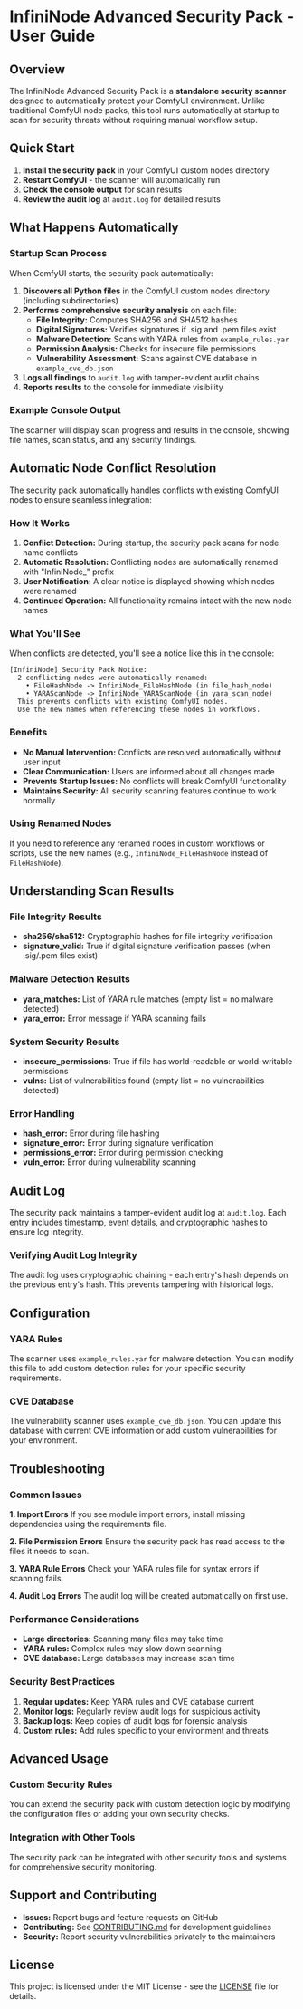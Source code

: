 # InfiniNode Advanced Security Pack - User Guide

## Overview

The InfiniNode Advanced Security Pack is a **standalone security scanner** designed to automatically protect your ComfyUI environment. Unlike traditional ComfyUI node packs, this tool runs automatically at startup to scan for security threats without requiring manual workflow setup.

## Quick Start

1. **Install the security pack** in your ComfyUI custom nodes directory
2. **Restart ComfyUI** - the scanner will automatically run
3. **Check the console output** for scan results
4. **Review the audit log** at `audit.log` for detailed results

## What Happens Automatically

### Startup Scan Process

When ComfyUI starts, the security pack automatically:

1. **Discovers all Python files** in the ComfyUI custom nodes directory (including subdirectories)
2. **Performs comprehensive security analysis** on each file:
   - **File Integrity:** Computes SHA256 and SHA512 hashes
   - **Digital Signatures:** Verifies signatures if .sig and .pem files exist
   - **Malware Detection:** Scans with YARA rules from `example_rules.yar`
   - **Permission Analysis:** Checks for insecure file permissions
   - **Vulnerability Assessment:** Scans against CVE database in `example_cve_db.json`
3. **Logs all findings** to `audit.log` with tamper-evident audit chains
4. **Reports results** to the console for immediate visibility

### Example Console Output

The scanner will display scan progress and results in the console, showing file names, scan status, and any security findings.

## Automatic Node Conflict Resolution

The security pack automatically handles conflicts with existing ComfyUI nodes to ensure seamless integration:

### How It Works

1. **Conflict Detection:** During startup, the security pack scans for node name conflicts
2. **Automatic Resolution:** Conflicting nodes are automatically renamed with "InfiniNode_" prefix
3. **User Notification:** A clear notice is displayed showing which nodes were renamed
4. **Continued Operation:** All functionality remains intact with the new node names

### What You'll See

When conflicts are detected, you'll see a notice like this in the console:

```
[InfiniNode] Security Pack Notice:
  2 conflicting nodes were automatically renamed:
    • FileHashNode -> InfiniNode_FileHashNode (in file_hash_node)
    • YARAScanNode -> InfiniNode_YARAScanNode (in yara_scan_node)
  This prevents conflicts with existing ComfyUI nodes.
  Use the new names when referencing these nodes in workflows.
```

### Benefits

- **No Manual Intervention:** Conflicts are resolved automatically without user input
- **Clear Communication:** Users are informed about all changes made
- **Prevents Startup Issues:** No conflicts will break ComfyUI functionality
- **Maintains Security:** All security scanning features continue to work normally

### Using Renamed Nodes

If you need to reference any renamed nodes in custom workflows or scripts, use the new names (e.g., `InfiniNode_FileHashNode` instead of `FileHashNode`).

## Understanding Scan Results

### File Integrity Results
- **sha256/sha512:** Cryptographic hashes for file integrity verification
- **signature_valid:** True if digital signature verification passes (when .sig/.pem files exist)

### Malware Detection Results
- **yara_matches:** List of YARA rule matches (empty list = no malware detected)
- **yara_error:** Error message if YARA scanning fails

### System Security Results
- **insecure_permissions:** True if file has world-readable or world-writable permissions
- **vulns:** List of vulnerabilities found (empty list = no vulnerabilities detected)

### Error Handling
- **hash_error:** Error during file hashing
- **signature_error:** Error during signature verification
- **permissions_error:** Error during permission checking
- **vuln_error:** Error during vulnerability scanning

## Audit Log

The security pack maintains a tamper-evident audit log at `audit.log`. Each entry includes timestamp, event details, and cryptographic hashes to ensure log integrity.

### Verifying Audit Log Integrity

The audit log uses cryptographic chaining - each entry's hash depends on the previous entry's hash. This prevents tampering with historical logs.

## Configuration

### YARA Rules

The scanner uses `example_rules.yar` for malware detection. You can modify this file to add custom detection rules for your specific security requirements.

### CVE Database

The vulnerability scanner uses `example_cve_db.json`. You can update this database with current CVE information or add custom vulnerabilities for your environment.

## Troubleshooting

### Common Issues

**1. Import Errors**
If you see module import errors, install missing dependencies using the requirements file.

**2. File Permission Errors**
Ensure the security pack has read access to the files it needs to scan.

**3. YARA Rule Errors**
Check your YARA rules file for syntax errors if scanning fails.

**4. Audit Log Errors**
The audit log will be created automatically on first use.

### Performance Considerations

- **Large directories:** Scanning many files may take time
- **YARA rules:** Complex rules may slow down scanning
- **CVE database:** Large databases may increase scan time

### Security Best Practices

1. **Regular updates:** Keep YARA rules and CVE database current
2. **Monitor logs:** Regularly review audit logs for suspicious activity
3. **Backup logs:** Keep copies of audit logs for forensic analysis
4. **Custom rules:** Add rules specific to your environment and threats

## Advanced Usage

### Custom Security Rules

You can extend the security pack with custom detection logic by modifying the configuration files or adding your own security checks.

### Integration with Other Tools

The security pack can be integrated with other security tools and systems for comprehensive security monitoring.

## Support and Contributing

- **Issues:** Report bugs and feature requests on GitHub
- **Contributing:** See [CONTRIBUTING.md](CONTRIBUTING.md) for development guidelines
- **Security:** Report security vulnerabilities privately to the maintainers

## License

This project is licensed under the MIT License - see the [LICENSE](LICENSE) file for details. 